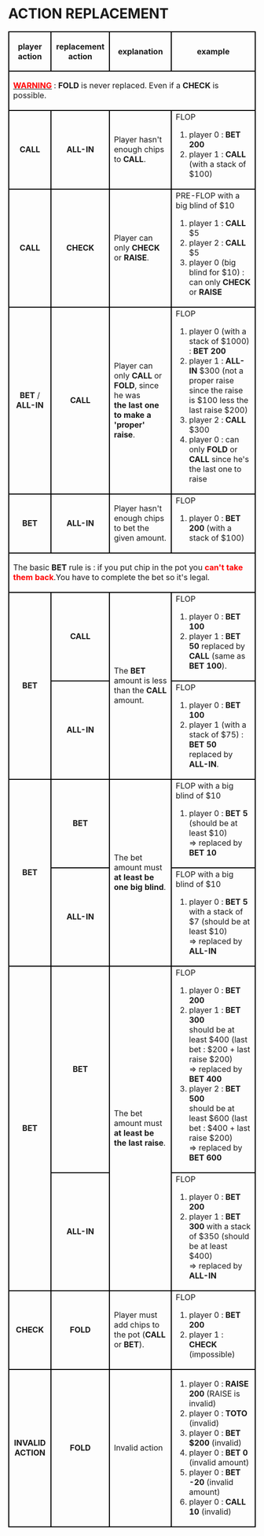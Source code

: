 <h1>ACTION REPLACEMENT</h1>
<!--<style>
table, td, th {
	border: 1px solid #000 #000;
	border-collapse: collapse;
}
</style>-->
<table style="border-collapse: collapse">
	<tr height="80">
		<th  style="border: 2px solid #000" align="center">player action</th>
		<th  style="border: 2px solid #000" align="center">replacement action</th>
		<th  style="border: 2px solid #000" align="center">explanation</th>
		<th  style="border: 2px solid #000" align="center">example</th>
	</tr>
	<tr>
		<td  style="border: 2px solid #000" align="left" colspan="4" height="80"><u><b style="color:red">WARNING</b></u> : <b>FOLD</b> is never replaced. Even if a <b>CHECK</b> is possible.
		</td>
	</tr>
	<tr>
		<td  style="border: 2px solid #000" align="center"><b>CALL</b></td>
		<td  style="border: 2px solid #000" align="center"><b>ALL-IN</b></td>
		<td  style="border: 2px solid #000" align="left">Player hasn't enough chips to <b>CALL</b>.
		</td>
		<td  style="border: 2px solid #000" align="left">FLOP
			<ol>
				<li>player 0 : <b>BET 200</b></li>
				<li>player 1 : <b>CALL</b> (with a stack of $100)
				</li>
			</ol>
		</td>
	</tr>
	<tr>
		<td  style="border: 2px solid #000" align="center"><b>CALL</b></td>
		<td  style="border: 2px solid #000" align="center"><b>CHECK</b></td>
		<td  style="border: 2px solid #000" align="left">Player can only <b>CHECK</b> or <b>RAISE</b>.
		</td>
		<td  style="border: 2px solid #000" align="left">PRE-FLOP with a big blind of $10
			<ol>
				<li>player 1 : <b>CALL</b> $5
				</li>
				<li>player 2 : <b>CALL</b> $5
				</li>
				<li>player 0 (big blind for $10) : can only <b>CHECK</b> or <b>RAISE</b></li>
			</ol>
		</td>
	</tr>
	<tr>
		<td  style="border: 2px solid #000" align="center"><b>BET</b> / <b>ALL-IN</b></td>
		<td  style="border: 2px solid #000" align="center"><b>CALL</b></td>
		<td  style="border: 2px solid #000" align="left">Player can only <b>CALL</b> or <b>FOLD</b>,
			since he was<br /> <b>the last one to make a 'proper' raise</b>.
		</td>
		<td  style="border: 2px solid #000" align="left">FLOP
			<ol>
				<li>player 0 (with a stack of $1000) : <b>BET 200</b></li>
				<li>player 1 : <b>ALL-IN</b> $300 (not a proper raise since
					the raise is $100 less the last raise $200)
				</li>
				<li>player 2 : <b>CALL</b> $300
				</li>
				<li>player 0 : can only <b>FOLD</b> or <b>CALL</b> since he's
					the last one to raise
				</li>
			</ol>
		</td>
	</tr>
	<tr>
		<td  style="border: 2px solid #000" align="center"><b>BET</b></td>
		<td  style="border: 2px solid #000" align="center"><b>ALL-IN</b></td>
		<td  style="border: 2px solid #000" align="left">Player hasn't enough chips to bet the given
			amount.</td>
		<td  style="border: 2px solid #000" align="left">FLOP
			<ol>
				<li>player 0 : <b>BET 200</b> (with a stack of $100)
				</li>
			</ol>
		</td>
	</tr>
	<tr>
		<td  style="border: 2px solid #000" align="left" colspan="4" height="80">The basic <b>BET</b>
			rule is : if you put chip in the pot you <b style="color:red">can't take them back</b>.You
			have to complete the bet so it's legal.
		</td>
	</tr>
	<tr>
		<td  style="border: 2px solid #000" align="center" rowspan="2"><b>BET</b></td>
		<td  style="border: 2px solid #000" align="center"><b>CALL</b></td>
		<td  style="border: 2px solid #000" align="left" rowspan="2">The <b>BET</b> amount is less than the <b>CALL</b> amount.
		</td>
		<td  style="border: 2px solid #000" align="left">FLOP
			<ol>
				<li>player 0 : <b>BET 100</b>
				</li>
				<li>player 1 : <b>BET 50</b> replaced by <b>CALL</b> (same as <b>BET 100</b>).
				</li>
			</ol>
		</td>
	</tr>
	<tr>
		<td  style="border: 2px solid #000" align="center"><b>ALL-IN</b></td>
		<td  style="border: 2px solid #000" align="left">FLOP
			<ol>
				<li>player 0 : <b>BET 100</b>
				</li>
				<li>player 1 (with a stack of $75) : <b>BET 50</b> replaced by <b>ALL-IN</b>.
				</li>
			</ol>
		</td>
	</tr>
	<tr>
		<td  style="border: 2px solid #000" align="center" rowspan="2"><b>BET</b></td>
		<td  style="border: 2px solid #000" align="center"><b>BET</b></td>
		<td  style="border: 2px solid #000" align="left" rowspan="2">The bet amount must <b>at least
				be one big blind</b>.
		</td>
		<td  style="border: 2px solid #000" align="left">FLOP with a big blind of $10
			<ol>
				<li>player 0 : <b>BET 5</b> (should be at least $10)<br />=>
					replaced by <b>BET 10</b>
				</li>
			</ol>
		</td>
	</tr>
	<tr>
		<td  style="border: 2px solid #000" align="center"><b>ALL-IN</b></td>
		<td  style="border: 2px solid #000" align="left">FLOP with a big blind of $10
			<ol>
				<li>player 0 : <b>BET 5</b> with a stack of $7 (should be at
					least $10)<br />=> replaced by <b>ALL-IN</b>
				</li>
			</ol>
		</td>
	</tr>
	<tr>
		<td  style="border: 2px solid #000" align="center" rowspan="2"><b>BET</b></td>
		<td  style="border: 2px solid #000" align="center"><b>BET</b></td>
		<td  style="border: 2px solid #000" align="left" rowspan="2">The bet amount must <b>at least
				be the last raise</b>.
		</td>
		<td  style="border: 2px solid #000" align="left">FLOP
			<ol>
				<li>player 0 : <b>BET 200</b></li>
				<li>player 1 : <b>BET 300</b><br />should be at least $400
					(last bet : $200 + last raise $200)<br />=> replaced by <b>BET
						400</b>
				</li>
				<li>player 2 : <b>BET 500</b><br />should be at least $600
					(last bet : $400 + last raise $200)<br />=> replaced by <b>BET
						600</b>
				</li>
			</ol>
		</td>
	</tr>
	<tr>
		<td  style="border: 2px solid #000" align="center"><b>ALL-IN</b></td>
		</td>
		<td  style="border: 2px solid #000" align="left">FLOP
			<ol>
				<li>player 0 : <b>BET 200</b></li>
				<li>player 1 : <b>BET 300</b> with a stack of $350 (should be
					at least $400)<br />=> replaced by <b>ALL-IN</b>
				</li>
			</ol>
		</td>
	</tr>
	<tr>
		<td  style="border: 2px solid #000" align="center"><b>CHECK</b></td>
		<td  style="border: 2px solid #000" align="center"><b>FOLD</b></td>
		<td  style="border: 2px solid #000" align="left">Player must add chips to the pot (<b>CALL</b> or
			<b>BET</b>).
		</td>
		<td  style="border: 2px solid #000" align="left">FLOP
			<ol>
				<li>player 0 : <b>BET 200</b></li>
				<li>player 1 : <b>CHECK</b> (impossible)</li>
			</ol>
		</td>
	</tr>
	<tr>
		<td  style="border: 2px solid #000" align="center"><b>INVALID ACTION</b></td>
		<td  style="border: 2px solid #000" align="center"><b>FOLD</b></td>
		<td  style="border: 2px solid #000" align="left">Invalid action</td>
		<td  style="border: 2px solid #000" align="left">
			<ol>
				<li>player 0 : <b>RAISE 200</b> (RAISE is invalid)
				</li>
				<li>player 0 : <b>TOTO</b> (invalid)
				</li>
				<li>player 0 : <b>BET $200</b> (invalid)
				</li>
				<li>player 0 : <b>BET 0</b> (invalid amount)
				</li>
				<li>player 0 : <b>BET -20</b> (invalid amount)
				</li>
				<li>player 0 : <b>CALL 10</b> (invalid)
				</li>
			</ol>
		</td>
	</tr>

</table>
